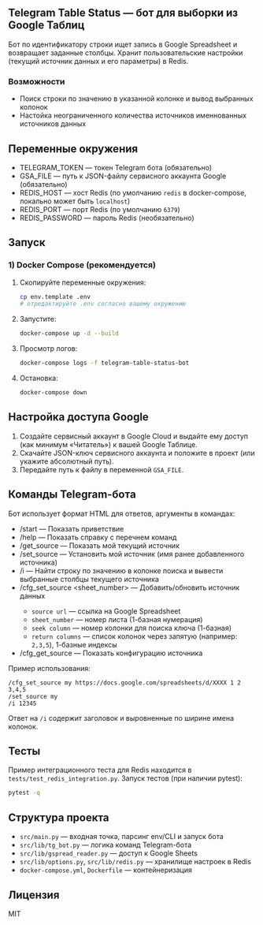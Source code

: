 ## Telegram Table Status — бот для выборки из Google Таблиц

Бот по идентификатору строки ищет запись в Google Spreadsheet и возвращает заданные столбцы. Хранит пользовательские настройки (текущий источник данных и его параметры) в Redis.

### Возможности
- Поиск строки по значению в указанной колонке и вывод выбранных колонок
- Настойка неограниченного количества источников именнованных источников данных

## Переменные окружения
- TELEGRAM_TOKEN — токен Telegram бота (обязательно)
- GSA_FILE — путь к JSON-файлу сервисного аккаунта Google (обязательно)
- REDIS_HOST — хост Redis (по умолчанию `redis` в docker-compose, локально может быть `localhost`)
- REDIS_PORT — порт Redis (по умолчанию `6379`)
- REDIS_PASSWORD — пароль Redis (необязательно)

## Запуск

### 1) Docker Compose (рекомендуется)
1. Скопируйте переменные окружения:
   ```bash
   cp env.template .env
   # отредактируйте .env согласно вашему окружению
   ```
2. Запустите:
   ```bash
   docker-compose up -d --build
   ```
3. Просмотр логов:
   ```bash
   docker-compose logs -f telegram-table-status-bot
   ```
4. Остановка:
   ```bash
   docker-compose down
   ```

## Настройка доступа Google
1. Создайте сервисный аккаунт в Google Cloud и выдайте ему доступ (как минимум «Читатель») к вашей Google Таблице.
2. Скачайте JSON-ключ сервисного аккаунта и положите в проект (или укажите абсолютный путь).
3. Передайте путь к файлу в переменной `GSA_FILE`.

## Команды Telegram-бота
Бот использует формат HTML для ответов, аргументы в командах:
- /start — Показать приветствие
- /help — Показать справку с перечнем команд
- /get_source — Показать мой текущий источник
- /set_source <source name> — Установить мой источник (имя ранее добавленного источника)
- /i <key> — Найти строку по значению в колонке поиска и вывести выбранные столбцы текущего источника
- /cfg_set_source <source name> <source url> <sheet_number> <seek column> <return columns> — Добавить/обновить источник данных
  - `source url` — ссылка на Google Spreadsheet
  - `sheet_number` — номер листа (1-базная нумерация)
  - `seek column` — номер колонки для поиска ключа (1-базная)
  - `return columns` — список колонок через запятую (например: `2,3,5`), 1-базные индексы
- /cfg_get_source <source name> — Показать конфигурацию источника

Пример использования:
```text
/cfg_set_source my https://docs.google.com/spreadsheets/d/XXXX 1 2 3,4,5
/set_source my
/i 12345
```

Ответ на `/i` содержит заголовок и выровненные по ширине имена колонок.

## Тесты
Пример интеграционного теста для Redis находится в `tests/test_redis_integration.py`.
Запуск тестов (при наличии pytest):
```bash
pytest -q
```

## Структура проекта
- `src/main.py` — входная точка, парсинг env/CLI и запуск бота
- `src/lib/tg_bot.py` — логика команд Telegram-бота
- `src/lib/gspread_reader.py` — доступ к Google Sheets
- `src/lib/options.py`, `src/lib/redis.py` — хранилище настроек в Redis
- `docker-compose.yml`, `Dockerfile` — контейнеризация

## Лицензия
MIT
